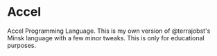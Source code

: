 # Accel
 Accel Programming Language. This is my own version of @terrajobst's Minsk language with a few minor tweaks. This is only for educational purposes.
